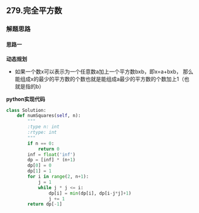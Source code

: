## 279.完全平方数
### 解题思路
#### 思路一
**动态规划**
- 如果一个数x可以表示为一个任意数a加上一个平方数bxb，即x=a+bxb， 那么能组成x的最少的平方数的个数也就是能组成a最少的平方数的个数加上1（也就是指的b）

**python实现代码**
```python
class Solution:
    def numSquares(self, n):
        """
        :type n: int
        :rtype: int
        """
        if n == 0:
            return 0
        inf = float('inf')
        dp = [inf] * (n+1)
        dp[0] = 0
        dp[1] = 1
        for i in range(2, n+1):
            j = 1
            while j * j <= i:
                dp[i] = min(dp[i], dp[i-j*j]+1)
                j += 1
        return dp[-1]

```

